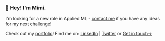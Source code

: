 ### 👋 Hey! I'm Mimi. 

I'm looking for a new role in Applied ML - [contact me](mailto:mimireyburn@gmail.com) if you have any ideas for my next challenge!

Check out my [portfolio](https://publish.obsidian.md/mimi/)!
Find me on: [LinkedIn](https://www.linkedin.com/in/mimireyburn/) | [Twitter](https://twitter.com/mireyburn)  or  [Get in touch->](mailto:mimireyburn@gmail.com?subject=Hello!) 

<!--
**mimireyburn/mimireyburn** is a ✨ _special_ ✨ repository because its `README.md` (this file) appears on your GitHub profile.

Here are some ideas to get you started:

- 🔭 I’m currently working on ...
- 🌱 I’m currently learning ...
- 👯 I’m looking to collaborate on ...
- 🤔 I’m looking for help with ...
- 💬 Ask me about ...
- 📫 How to reach me: ...
- 😄 Pronouns: ...
- ⚡ Fun fact: ...
-->
